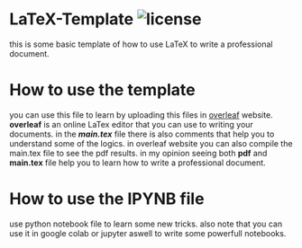 # LaTeX-Template ![license](https://img.shields.io/github/license/pouyaardehkhani/LaTeX-Template.svg)
this is some basic template of how to use LaTeX to write a professional document.
# How to use the template
you can use this file to learn by uploading this files in [overleaf](https://www.overleaf.com/) website.
**overleaf** is an online LaTex editor that you can use to writing your documents.
in the **_main.tex_** file there is also comments that help you to understand some of the logics.
in overleaf website you can also compile the main.tex file to see the pdf results. in my opinion seeing both **pdf** and **main.tex** file help you to learn how to write a professional document.
# How to use the IPYNB file
use python notebook file to learn some new tricks. also note that you can use it in google colab or jupyter aswell to write some powerfull notebooks.
